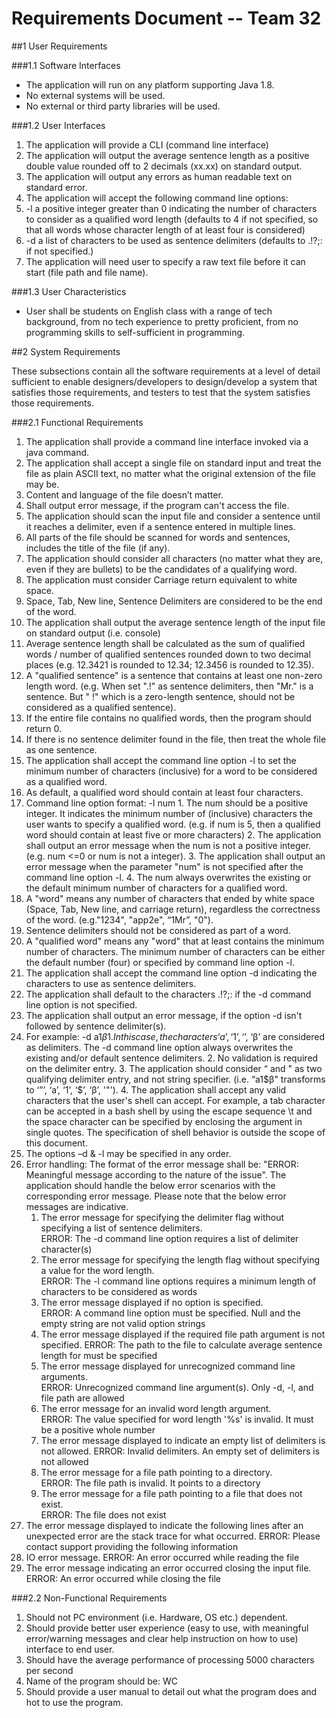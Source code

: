 # **Requirements Document -- Team 32**

##1 User Requirements

###1.1 Software Interfaces

- The application will run on any platform supporting Java 1.8.  
- No external systems will be used. 
- No external or third party libraries will be used.

###1.2 User Interfaces

1. The application will provide a CLI (command line interface)
2. The application will output the average sentence length as a positive double value rounded off to 2 decimals (xx.xx) on standard output.
3. The application will output any errors as human readable text on standard error.
4. The application will accept the following command line options:
  1. -l a positive integer greater than 0 indicating the number of characters to consider as a qualified word length (defaults to 4 if not specified, so that all words whose character length of at least four is considered)
  2. -d a list of characters to be used as sentence delimiters (defaults to .!?;: if not specified.)
5. The application will need user to specify a raw text file before it can start (file path and file name).

###1.3 User Characteristics

- User shall be students on English class with a range of tech background, from no tech experience to pretty proficient, from no programming skills to self-sufficient in programming.

##2 System Requirements

These subsections contain all the software requirements at a level of detail sufficient to enable designers/developers to design/develop a system that satisfies those requirements, and testers to test that the system satisfies those requirements.
 
###2.1 Functional Requirements

1. The application shall provide a command line interface invoked via a java command.
2. The application shall accept a single file on standard input and treat the file as plain ASCII text, no matter what the original extension of the file may be. 
  1. Content and language of the file doesn’t matter.
  2. Shall output error message, if the program can't access the file. 
3. The application should scan the input file and consider a sentence until it reaches a delimiter, even if a sentence entered in multiple lines.
  1. All parts of the file should be scanned for words and sentences, includes the title of the file (if any).
4. The application should consider all characters (no matter what they are, even if they are bullets) to be the candidates of a qualifying word.
5. The application must consider Carriage return equivalent to white space.
  1. Space, Tab, New line, Sentence Delimiters are considered to be the end of the word.
6.  The application shall output the average sentence length of the input file on standard output (i.e. console)
  1. Average sentence length shall be calculated as the sum of qualified words / number of qualified sentences rounded down to two decimal places (e.g. 12.3421 is rounded to 12.34; 12.3456 is rounded to 12.35).
  2. A "qualified sentence" is a sentence that contains at least one non-zero length word. (e.g. When set ".!" as sentence delimiters, then "Mr." is a sentence. But " !" which is a zero-length sentence, should not be considered as a qualified sentence).
  3. If the entire file contains no qualified words, then the program should return 0.
  4. If there is no sentence delimiter found in the file, then treat the whole file as one sentence.
7.  The application shall accept the command line option -l to set the minimum number of characters (inclusive) for a word to be considered as a qualified word.
  1. As default, a qualified word should contain at least four characters.
  2. Command line option format: -l num 
    1. The num should be a positive integer. It indicates the minimum number of (inclusive) characters the user wants to specify a qualified word. (e.g. if num is 5, then a qualified word should contain at least five or more characters)
    2. The application shall output an error message when the num is not a positive integer. (e.g. num <=0 or num is not a integer).
    3. The application shall output an error message when the parameter "num" is not specified after the command line option -l.
    4. The num always overwrites the existing or the default minimum number of characters for a qualified word. 
  3. A "word" means any number of characters that ended by white space (Space, Tab, New line, and carriage return), regardless the correctness of the word. (e.g."1234", "app2e", “1Mr”, "0").
  4. Sentence delimiters should not be considered as part of a word.
  5. A "qualified word" means any "word" that at least contains the minimum number of characters. The minimum number of characters can be either the default number (four) or specified by command line option -l.
8.  The application shall accept the command line option -d indicating the characters to use as sentence delimiters.
  1. The application shall default to the characters .!?;: if the -d command line option is not specified.
  2. The application shall output an error message, if the option -d isn't followed by sentence delimiter(s).
  3. For example: -d a1$β
    1.  In this case, the characters ‘a’, ‘1’, ‘$’, ‘β’ are considered as delimiters.  The -d command line option always overwrites the existing and/or default sentence delimiters.
    2.  No validation is required on the delimiter entry.
    3.  The application should consider “ and " as two qualifying delimiter entry, and not string specifier.  (i.e. “a1$β" transforms to ‘”’, ‘a’, ‘1’, ‘$’, ‘β’, '"').
    4.  The application shall accept any valid characters that the user's shell can accept.  For example, a tab character can be accepted in a bash shell by using the escape sequence \t and the space character can be specified by enclosing the argument in single quotes.  The specification of shell behavior is outside the scope of this document.
9. The options –d & -l may be specified in any order.
10. Error handling: The format of the error message shall be: "ERROR: Meaningful message according to the nature of the issue". The application should handle the below error scenarios with the corresponding error message. Please note that the below error messages are indicative.
    1. The error message for specifying the delimiter flag without specifying a list of sentence delimiters.  
	    ERROR: The -d command line option requires a list of delimiter character(s)
    2. The error message for specifying the length flag without specifying a value for the word length.  
	    ERROR: The -l command line options requires a minimum length of characters to be considered as words
    3. The error message displayed if no option is specified.  
	    ERROR: A command line option must be specified.  Null and the empty string are not valid option strings
    4. The error message displayed if the required file path argument is not specified. 
	    ERROR: The path to the file to calculate average sentence length for must be specified
    5. The error message displayed for unrecognized command line arguments.  
        ERROR: Unrecognized command line argument(s).  Only -d, -l, and file path are allowed
    6. The error message for an invalid word length argument.  
	    ERROR: The value specified for word length '%s' is invalid. It must be a positive whole number
    7. The error message displayed to indicate an empty list of delimiters is not allowed. 
	    ERROR: Invalid delimiters. An empty set of delimiters is not allowed
	8. The error message for a file path pointing to a directory.  
        ERROR: The file path is invalid.  It points to a directory
    9. The error message for a file path pointing to a file that does not exist.  
        ERROR: The file does not exist
   10. The error message displayed to indicate the following lines after an unexpected error are the stack trace for what occurred. 
	    ERROR: Please contact support providing the following information
   11. IO error message.
        ERROR: An error occurred while reading the file
   12. The error message indicating an error occurred closing the input file.
	    ERROR: An error occurred while closing the file

###2.2 Non-Functional Requirements

1. Should not PC environment (i.e. Hardware, OS etc.) dependent.
2. Should provide better user experience (easy to use, with meaningful error/warning messages and clear help instruction on how to use) interface to end user.
3. Should have the average performance of processing 5000 characters per second
4. Name of the program should be: WC
5. Should provide a user manual to detail out what the program does and hot to use the program.
